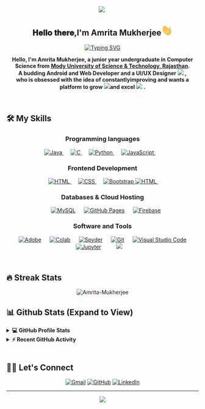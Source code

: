 <!--anime-->
<div align="center">
<img src="https://media0.giphy.com/media/WpxXsU5ASjFo4/giphy.gif" width="300px">&nbsp;
</div>

<!--Hello message-->
<div align="center">
<h2> 𝐇𝐞𝐥𝐥𝐨 𝐭𝐡𝐞𝐫𝐞,I'm Amrita Mukherjee<img src="https://github.com/ABSphreak/ABSphreak/blob/master/gifs/Hi.gif" width="30px"></h2> 
</div>

<!--typing svg-->
<div align="center">

[![Typing SVG](https://readme-typing-svg.herokuapp.com?font=Handlee&color=F7095B&size=30&center=true&vCenter=true&multiline=true&width=425&height=100&lines=I+am+an+Android+%2B+Web+Developer;I+am+also+a+Designer)](https://git.io/typing-svg)

</div>


<!--personal bio-->
<p align="center">
  <b>
Hello, I'm Amrita Mukherjee, a <b>junior year</b> undergraduate in Computer Science from <a href="https://www.modyuniversity.ac.in/"><b>Mody University of Science & Technology</b>, Rajasthan</a>. <br>
    A budding <b>Android and Web Developer</b> and a <b>UI/UX Designer</b>&nbsp;<img src="https://github.com/TheDudeThatCode/TheDudeThatCode/blob/master/Assets/Designer.gif" width="36px">&nbsp,<br>who is <b>obsessed</b>
    with the idea of constantly<b>improving </b>and wants a <b>platform</b> to 
    <b>grow</b> <img src="https://github.com/TheDudeThatCode/TheDudeThatCode/blob/master/Assets/Rocket.gif" width="18px">and 
    <b>excel</b> <img src="https://github.com/TheDudeThatCode/TheDudeThatCode/blob/master/Assets/Medal.gif" width="20px">&nbsp.
  </b>
  <br>
  <!---<img src="https://media.giphy.com/media/VgCDAzcKvsR6OM0uWg/giphy.gif" width="50" /> <b><i>!!!</i></b> <img src="https://media.giphy.com/media/7j2hfyeVcDtf2/giphy.gif" width="50" />-->
</p>

<br>
<!--skills-->

<h2 align="left"> 🛠️ My Skills</h2>

<h3 align="center">Programming languages</h3>

<p align="center"> 
<a href="https://www.java.com" target="_blank"> 
    <img alt="Java" src="https://img.shields.io/badge/Java-%23007396.svg?logo=java&logoColor=white">
  </a>
   &emsp; 
  <a href="https://www.cprogramming.com/" target="_blank"> 
    <img alt="C" src="https://img.shields.io/badge/C%20-%232370ED.svg?logo=c&logoColor=white">
  </a> 
  &emsp;
    <a href="https://www.python.org" target="_blank">
    <img alt="Python" src="https://img.shields.io/badge/Python%20-%2314354C.svg?logo=python&logoColor=white">
  </a>
  &emsp;
  <a href="https://developer.mozilla.org/en-US/docs/Web/JavaScript" target="_blank"> 
     <img alt="JavaScript" src="https://img.shields.io/badge/JavaScript%20-%23F7DF1E.svg?logo=javascript&logoColor=black">
   </a>
  &emsp;
  <!-- <a href="https://www.php.net/">
    <img alt="PHP" src="https://img.shields.io/badge/PHP-%23777BB4.svg?logo=php&logoColor=white"/>
  </a> -->
</p>

<h3 align="center">Frontend Development</h3>
<p align="center"> 
  &emsp; 
  <a href="https://www.w3.org/html/" target="_blank"> 
   <img alt="HTML" src="https://img.shields.io/badge/HTML5%20-%23E34F26.svg?logo=html5&logoColor=white">
  </a>   
  &emsp;
  <a href="https://www.w3schools.com/css/" target="_blank">
    <img alt="CSS" src="https://img.shields.io/badge/CSS%20-%231572B6.svg?logo=css3&logoColor=white">
  </a> 
   &emsp;
  <a href="https://getbootstrap.com" target="_blank"> 
    <img alt="Bootstrap" src="https://img.shields.io/badge/Bootstrap-%23563D7C.svg?style=flat&logo=bootstrap&logoColor=white"/>
  </a>
  <a href="https://www.w3.org/html/" target="_blank"> 
   <img alt="HTML" src="https://img.shields.io/badge/HTML5%20-%23E34F26.svg?logo=html5&logoColor=white">
  </a>   
  &emsp;
</p>

<h3 align="center">Databases & Cloud Hosting</h3>
<p align="center">
  &emsp;
    <a href="https://www.mysql.com/"><img alt="MySQL" src="https://img.shields.io/badge/MySQL-%2300f.svg?style=flat&llogo=mysql&logoColor=white"></a>
  &emsp;
   <!-- <a href="https://www.sqlite.org/"><img alt="SQLite" src ="https://img.shields.io/badge/sqlite-%2307405e.svg?style=flat&logo=sqlite&logoColor=white"/></a>
  &emsp;-->
    <a href="https://www.github.com"><img alt="GitHub Pages" src="https://img.shields.io/badge/GitHub%20Pages-%23327FC7.svg?style=flat&llogo=github&logoColor=white"></a>
  &emsp;
  <!--  <a href="https://www.heroku.com/"><img alt="Heroku" src="https://img.shields.io/badge/Heroku%20-%23430098.svg?logo=heroku&logoColor=white"></a>  
  &emsp;-->
    <a href="https://firebase.google.com/"><img alt="Firebase" src ="https://img.shields.io/badge/Firebase-%23316192.svg?logo=firebase&logoColor=white"></a>
 </p>
  
<!-- <h3 align="center">Designing</h3>
<p align="center">
  &emsp;
  	
  
   <a href="https://www.adobe.com/in/products/illustrator.html" target="_blank"> 
    <img alt="Adobe Illustrator" src="https://img.shields.io/badge/Adobe Illustrator-%23FF9A00.svg?style=flat&logo=adobeillustrator&logoColor=white"/>
  </a> 
  &emsp;
  <a href="https://www.adobe.com/in/products/indesign.html" target="_blank"> 
    <img alt="Adobe Indesign" src="https://img.shields.io/badge/Adobe Indesign-%e749a0.svg?style=flat&logo=adobeindesign&logoColor=white"/> 
  </a> 
    &emsp;
  <a href="https://www.adobe.com/in/products/photoshop-lightroom.html" target="_blank"> 
    <img alt="Adobe Lightroom" src="https://img.shields.io/badge/Adobe Lightroom-%2300f.svg?style=flat&logo=adobelightroom&logoColor=white"/>
  </a>
   &emsp;
  <a href="https://www.adobe.com/in/products/premiere.html" target="_blank"> 
   <img alt="Adobe Premiere Pro" src="https://img.shields.io/badge/Adobe Premiere Pro-%2300f.svg?style=flat&logo=adobepremierepro&logoColor=white"/>
  </a>
    &emsp;
  <a href="#">
  	<img alt="Canva" src="https://img.shields.io/badge/Canva-%2300C4CC.svg?style=flat&logo=Canva&logoColor=white"/>
  </a>
 </p> -->

<h3 align="center">Software and Tools</h3>
 
<p align="center">
  &emsp;
    <a href="#"><img alt="Adobe" src="https://img.shields.io/badge/Adobe%20-%23FF0000.svg?logo=adobe&logoColor=white"></a>
  &emsp;
    <a href="#"><img alt="Colab" src="https://img.shields.io/badge/Colab-000000.svg?logo=google-colab&logoColor=white"></a>
  &emsp;
    <a href="#"><img alt="Spyder" src="https://raw.githubusercontent.com/spyder-ide/spyder/master/branding/logo/spyder_readme_banner.png" height="20"></a>
  &emsp;
    <a href="#"><img alt="Git" src="https://img.shields.io/badge/Git%20-%23F05033.svg?logo=git&logoColor=white"></a>
  &emsp;
    <!-- <a href="#"><img alt="Linux" src="https://img.shields.io/badge/Linux-FCC624?style=flat&logo=linux&logoColor=black"></a> -->
  <a href="#"><img alt="Visual Studio Code" src="https://img.shields.io/badge/Visual%20Studio%20Code-000000.svg?logo=visual-studio-code&logoColor=007ACC"></a>
  &emsp;
    <a href="#"><img alt="Jupyter" src="https://img.shields.io/badge/Jupyter%20-%23F37626.svg?logo=Jupyter&logoColor=white"></a>
  &emsp;
    <!-- <a href="#"><img alt="Stack Overflow" src="https://img.shields.io/badge/-Stack%20Overflow-FE7A16?logo=stack-overflow&logoColor=white"></a> -->
  &emsp;
  <a href="#"><img src="https://img.shields.io/badge/anaconda-42B029.svg?logo=anaconda&logoColor=white"/></a>
  &emsp;
  </p>

<br/>


## 🔥 Streak Stats
<p align="center"><img src="https://github-readme-streak-stats.herokuapp.com/?user=Amrita-Mukherjee&theme=algolia" alt="Amrita-Mukherjee"  /></p>


<!--github stats-->
## 📊 Github Stats (Expand to View) 


<details> 
  <summary><b>💻 GitHub Profile Stats</b></summary>
  <br/>
  <p align="center">
    <img height= "200" src="https://github-readme-stats.vercel.app/api?username=Amrita-Mukherjee&theme=tokyonight&show_icons=true&include_all_commits=true" alt="Amrita's Github Stats"/>
<br/>
  &nbsp;
	  <img height= "150" src="https://github-readme-stats.vercel.app/api/top-langs/?username=Amrita-Mukherjee&theme=tokyonight&layout=compact" />
  <br/>
  <b>Note:</b> Top languages is only a metric of the languages my public code consists of and doesn't reflect experience or skill level.
  </p>
</details>


<details>
  <summary><b>⚡ Recent GitHub Activity</b></summary>
  <br/>
   <a href="https://github.com/Amrita-Mukherjee"><img alt="Amrita's Activity Graph" src="https://activity-graph.herokuapp.com/graph?username=Amrita-Mukherjee&custom_title=Amrita%20Mukherjee's%20Contribution%20Graph&theme=react-dark" /></a>
  <br/>

</details>

<br/>

<!--social media handles-->
## 🙋‍♀️ Let's Connect
<p align="center">
  <!--<a href="https://candida-noronha.web.app/"><img src="https://img.icons8.com/bubbles/50/000000/web.png" alt="Website"/></a>-->
	<a href="mailto:amritamukherjee1411@gmail.com"><img src="https://img.icons8.com/bubbles/50/000000/gmail.png" alt="Gmail"/></a>
	<a href="https://github.com/Amrita-Mukherjee"><img src="https://img.icons8.com/bubbles/50/000000/github.png" alt="GitHub"/></a>
	<a href="https://linkedin.com/in/Amrita-Mukherjee-am1411"><img src="https://img.icons8.com/bubbles/50/000000/linkedin.png" alt="LinkedIn"/></a>
	<!--<a href="https://www.facebook.com/candida.noronha.77"><img src="https://img.icons8.com/bubbles/50/000000/facebook-new.png" alt="Facebook"/></a>-->
	<!--<a href="https://instagram.com/candyyyy__18"><img src="https://img.icons8.com/bubbles/50/000000/instagram.png" alt="Instagram"/></a>-->
	<!--<a href="https://www.youtube.com/channel/UC7V1Gm8V0kRLp_EHB8aDj2A"><img src="https://img.icons8.com/bubbles/50/000000/youtube.png" alt="Youtube"/></a>-->
	
</p>

<hr/>

<!--profile counter-->
<div align="center">
<img src="https://profile-counter.glitch.me/Amrita-Mukherjee/count.svg">
</div>
